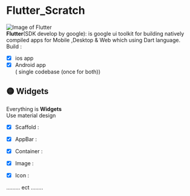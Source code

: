 #  Flutter_Scratch 
![Image of Flutter](https://roszkowski.dev/images/2020-05-04/Flutter-logo-animation-v1-2.gif) <br />
**Flutter**(SDK develop by google): is google ui toolkit for building natively compiled apps for Mobile ,Desktop & Web which using Dart language. <br />
Build :
- [x] ios app
- [x] Android  app <br />
( single codebase (once for both))

## :yellow_circle:  Widgets
Everything is **Widgets** <br />
Use material design
- [x] Scaffold :
- [x] AppBar :
- [x] Container :
- [x] Image :
- [x] Icon :

 
......... ect ........ 

